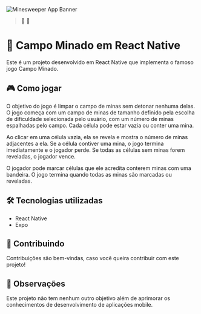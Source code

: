 ![Minesweeper App Banner](https://user-images.githubusercontent.com/104932209/233870824-cefc3f9e-96a4-4348-b1d2-655f296c3d62.jpg)

> :construction:  :construction:

# 🚩 Campo Minado em React Native

Este é um projeto desenvolvido em React Native que implementa o famoso jogo Campo Minado.

## 🎮 Como jogar

O objetivo do jogo é limpar o campo de minas sem detonar nenhuma delas. O jogo começa com um campo de minas de tamanho definido pela escolha de dificuldade selecionada pelo usuário, com um número de minas espalhadas pelo campo. Cada célula pode estar vazia ou conter uma mina.

Ao clicar em uma célula vazia, ela se revela e mostra o número de minas adjacentes a ela. Se a célula contiver uma mina, o jogo termina imediatamente e o jogador perde. Se todas as células sem minas forem reveladas, o jogador vence.

O jogador pode marcar células que ele acredita conterem minas com uma bandeira. O jogo termina quando todas as minas são marcadas ou reveladas.

## 🛠 Tecnologias utilizadas

- React Native
- Expo

## 🤝 Contribuindo

Contribuições são bem-vindas, caso você queira contribuir com este projeto!

## 📝 Observações

Este projeto não tem nenhum outro objetivo além de aprimorar os conhecimentos de desenvolvimento de aplicações mobile.
